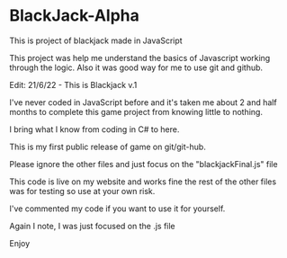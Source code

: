 # BlackJack-Alpha
This is project of blackjack made in JavaScript

This project was help me understand the basics of Javascript working through the logic.
Also it was good way for me to use git and github.


Edit: 21/6/22 - This is Blackjack v.1

I've never coded in JavaScript before and it's taken me about 2 and half months to complete this game project from knowing little to nothing.

I bring what I know from coding in C# to here.

This is my first public release of game on git/git-hub.

Please ignore the other files and just focus on the "blackjackFinal.js" file

This code is live on my website and works fine the rest of the other files was for testing so use at your own risk.

I've commented my code if you want to use it for yourself.

Again I note, I was just focused on the .js file

Enjoy
